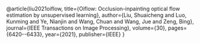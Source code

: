 @article{liu2021oiflow,
  title={Oiflow: Occlusion-inpainting optical flow estimation by unsupervised learning},
  author={Liu, Shuaicheng and Luo, Kunming and Ye, Nianjin and Wang, Chuan and Wang, Jue and Zeng, Bing},
  journal={IEEE Transactions on Image Processing},
  volume={30},
  pages={6420--6433},
  year={2021},
  publisher={IEEE}
}